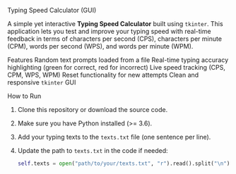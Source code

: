 Typing Speed Calculator (GUI)

A simple yet interactive **Typing Speed Calculator** built using `tkinter`. This application lets you test and improve your typing speed with real-time feedback in terms of characters per second (CPS), characters per minute (CPM), words per second (WPS), and words per minute (WPM).

Features
Random text prompts loaded from a file
Real-time typing accuracy highlighting (green for correct, red for incorrect)
Live speed tracking (CPS, CPM, WPS, WPM)
Reset functionality for new attempts
Clean and responsive `tkinter` GUI

How to Run

1. Clone this repository or download the source code.

2. Make sure you have Python installed (>= 3.6).

3. Add your typing texts to the `texts.txt` file (one sentence per line).

4. Update the path to `texts.txt` in the code if needed:
   ```python
   self.texts = open("path/to/your/texts.txt", "r").read().split("\n")